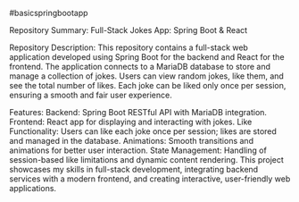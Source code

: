 #basicspringbootapp


Repository Summary:
Full-Stack Jokes App: Spring Boot & React

Repository Description:
This repository contains a full-stack web application developed using Spring Boot for the backend and React for the frontend. The application connects to a MariaDB database to store and manage a collection of jokes. Users can view random jokes, like them, and see the total number of likes. Each joke can be liked only once per session, ensuring a smooth and fair user experience.

Features:
Backend: Spring Boot RESTful API with MariaDB integration.
Frontend: React app for displaying and interacting with jokes.
Like Functionality: Users can like each joke once per session; likes are stored and managed in the database.
Animations: Smooth transitions and animations for better user interaction.
State Management: Handling of session-based like limitations and dynamic content rendering.
This project showcases my skills in full-stack development, integrating backend services with a modern frontend, and creating interactive, user-friendly web applications.
